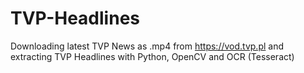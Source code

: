 # TVP-Headlines
Downloading latest TVP News as .mp4 from https://vod.tvp.pl and extracting TVP Headlines with Python, OpenCV and OCR (Tesseract)
